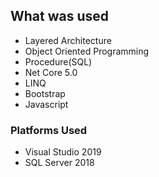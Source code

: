 ## What was used 
- Layered Architecture
- Object Oriented Programming
- Procedure(SQL)
- Net Core 5.0
- LINQ
- Bootstrap
- Javascript


### Platforms Used
- Visual Studio 2019
- SQL Server 2018
